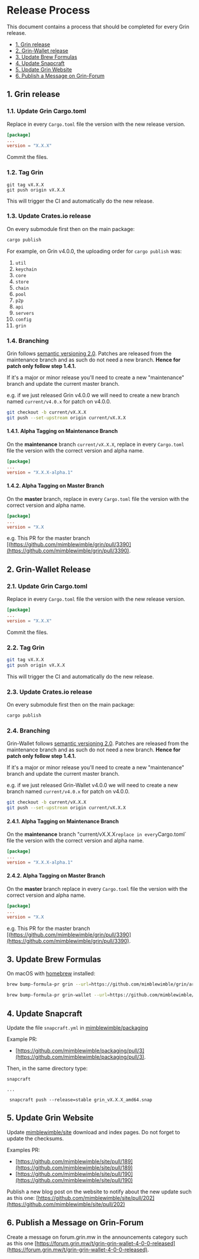 # Release Process

This document contains a process that should be completed for every Grin release.

- [1. Grin release](#1.-grin-release)
- [2. Grin-Wallet release](#2.-grin-wallet-release)
- [3. Update Brew Formulas](#3.-update-brew-formulas)
- [4. Update Snapcraft](#4.-update-snapcraft)
- [5. Update Grin Website](#5.-update-grin-website)
- [6. Publish a Message on Grin-Forum](#6.-publish-a-message-on-grin-forum)

## 1. Grin release

### 1.1. Update Grin Cargo.toml

Replace in every `Cargo.toml` file the version with the new release version.

```toml
[package]
...
version = "X.X.X"
```

Commit the files.

### 1.2. Tag Grin

```shell
git tag vX.X.X
git push origin vX.X.X
```

This will trigger the CI and automatically do the new release.

### 1.3. Update Crates.io release

On every submodule first then on the main package:

```bash
cargo publish
```

For example, on Grin v4.0.0, the uploading order for `cargo publish` was:

1. `util`
1. `keychain`
1. `core`
1. `store`
1. `chain`
1. `pool`
1. `p2p`
1. `api`
1. `servers`
1. `config`
1. `grin`

### 1.4. Branching

Grin follows [semantic versioning 2.0](https://semver.org).
Patches are released from the maintenance branch and as such do not need a new branch. **Hence for patch only follow step 1.4.1.**

If it's a major or minor release you'll need to create a new "maintenance" branch and update the current master branch.

e.g. if we just released Grin v4.0.0 we will need to create a new branch named `current/v4.0.x` for patch on v4.0.0.

```bash
git checkout -b current/vX.X.X
git push --set-upstream origin current/vX.X.X
```

#### 1.4.1. Alpha Tagging on Maintenance Branch

On the **maintenance** branch `current/vX.X.X`, replace in every `Cargo.toml` file the version with the correct version and alpha name.

```toml
[package]
...
version = "X.X.X-alpha.1"
```

#### 1.4.2. Alpha Tagging on Master Branch

On the **master** branch, replace in every `Cargo.toml` file the version with the correct version and alpha name.

```toml
[package]
...
version = "X.X
```

e.g. This PR for the master branch [(https://github.com/mimblewimble/grin/pull/3390](https://github.com/mimblewimble/grin/pull/3390).

## 2. Grin-Wallet Release

### 2.1. Update Grin Cargo.toml

Replace in every `Cargo.toml` file the version with the new release version.

```toml
[package]
...
version = "X.X.X"
```

Commit the files.

### 2.2. Tag Grin

```bash
git tag vX.X.X
git push origin vX.X.X
```

This will trigger the CI and automatically do the new release.

### 2.3. Update Crates.io release

On every submodule first then on the main package:

```bash
cargo publish
```

### 2.4. Branching

Grin-Wallet follows [semantic versioning 2.0](https://semver.org).
Patches are released from the maintenance branch and as such do not need a new branch. **Hence for patch only follow step 1.4.1.**

If it's a major or minor release you'll need to create a new "maintenance" branch and update the current master branch.

e.g. if we just released Grin-Wallet v4.0.0 we will need to create a new branch named `current/v4.0.x` for patch on v4.0.0.

```bash
git checkout -b current/vX.X.X
git push --set-upstream origin current/vX.X.X
```

#### 2.4.1. Alpha Tagging on Maintenance Branch

On the **maintenance** branch "current/vX.X.X` replace in every `Cargo.toml` file the version with the correct version and alpha name.

```toml
[package]
...
version = "X.X.X-alpha.1"
```

#### 2.4.2. Alpha Tagging on Master Branch

On the **master** branch replace in every `Cargo.toml` file the version with the correct version and alpha name.

```toml
[package]
...
version = "X.X
```

e.g. This PR for the master branch [(https://github.com/mimblewimble/grin/pull/3390](https://github.com/mimblewimble/grin/pull/3390).

## 3. Update Brew Formulas

On macOS with [homebrew](https://brew.sh) installed:

```bash
brew bump-formula-pr grin --url=https://github.com/mimblewimble/grin/archive/vx.x.x.tar.gz

brew bump-formula-pr grin-wallet --url=https://github.com/mimblewimble/grin-wallet/archive/vx.x.x.tar.gz
```

## 4. Update Snapcraft

Update the file `snapcraft.yml` in [mimblewimble/packaging](https://github.com/mimblewimble/packaging)

Example PR:

- [https://github.com/mimblewimble/packaging/pull/3](https://github.com/mimblewimble/packaging/pull/3).

Then, in the same directory type:

```shell
snapcraft

...

 snapcraft push --release=stable grin_vX.X.X_amd64.snap
```

## 5. Update Grin Website

Update [mimblewimble/site](https://github.com/mimblewimble/site) download and index pages. Do not forget to update the checksums.

Examples PR:

- [https://github.com/mimblewimble/site/pull/189](https://github.com/mimblewimble/site/pull/189)
- [https://github.com/mimblewimble/site/pull/190](https://github.com/mimblewimble/site/pull/190)

Publish a new blog post on the website to notify about the new update such as this one:
[https://github.com/mimblewimble/site/pull/202](https://github.com/mimblewimble/site/pull/202)

## 6. Publish a Message on Grin-Forum

Create a message on forum.grin.mw in the announcements  category such as this one [https://forum.grin.mw/t/grin-grin-wallet-4-0-0-released](https://forum.grin.mw/t/grin-grin-wallet-4-0-0-released).
